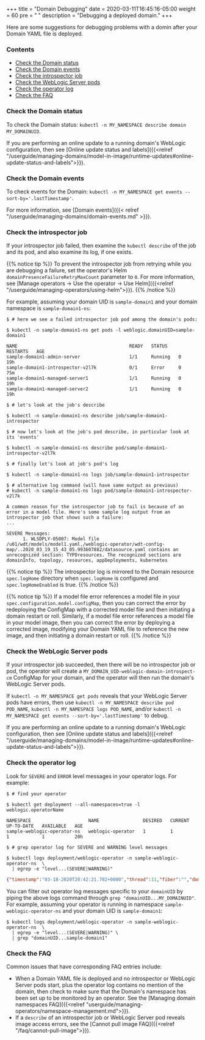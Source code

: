 +++
title = "Domain Debugging"
date = 2020-03-11T16:45:16-05:00
weight = 60
pre = "<b> </b>"
description = "Debugging a deployed domain."
+++

Here are some suggestions for debugging problems with a domin after your Domain YAML file is deployed.

### Contents

 - [Check the Domain status](#check-the-domain-status)
 - [Check the Domain events](#check-the-domain-events)
 - [Check the introspector job](#check-the-introspector-job)
 - [Check the WebLogic Server pods](#check-the-weblogic-server-pods)
 - [Check the operator log](#check-the-operator-log)
 - [Check the FAQ](#check-the-faq)


### Check the Domain status

To check the Domain status: `kubectl -n MY_NAMESPACE describe domain MY_DOMAINUID`.

If you are performing an online update to a running domain's WebLogic configuration,
then see [Online update status and labels]({{<relref "/userguide/managing-domains/model-in-image/runtime-updates#online-update-status-and-labels">}}).

### Check the Domain events

To check events for the Domain: `kubectl -n MY_NAMESPACE get events --sort-by='.lastTimestamp'`.

For more information, see [Domain events]({{< relref "/userguide/managing-domains/domain-events.md" >}}).

### Check the introspector job

If your introspector job failed, then examine the `kubectl describe` of the job and its pod, and also examine its log, if one exists.

{{% notice tip %}}
To prevent the introspector job from retrying while you are debugging a failure, set the operator's Helm `domainPresenceFailureRetryMaxCount` parameter to `0`. For more information, see  [Manage operators -> Use the operator -> Use Helm]({{<relref "/userguide/managing-operators/using-helm">}}).
{{% /notice %}}

For example, assuming your domain UID is `sample-domain1` and your domain namespace is `sample-domain1-ns`:

  ```
  $ # here we see a failed introspector job pod among the domain's pods:
  ```
   ```shell
  $ kubectl -n sample-domain1-ns get pods -l weblogic.domainUID=sample-domain1
  ```
  ```
  NAME                                         READY   STATUS    RESTARTS   AGE
  sample-domain1-admin-server                  1/1     Running   0          19h
  sample-domain1-introspector-v2l7k            0/1     Error     0          75m
  sample-domain1-managed-server1               1/1     Running   0          19h
  sample-domain1-managed-server2               1/1     Running   0          19h

  $ # let's look at the job's describe
  ```
  ```shell
  $ kubectl -n sample-domain1-ns describe job/sample-domain1-introspector

  ```
  ```
  $ # now let's look at the job's pod describe, in particular look at its 'events'
  ```
  ```shell
  $ kubectl -n sample-domain1-ns describe pod/sample-domain1-introspector-v2l7k
  ```
  ```
  $ # finally let's look at job's pod's log
  ```
  ```shell
  $ kubectl -n sample-domain1-ns logs job/sample-domain1-introspector
  ```
  ```
  $ # alternative log command (will have same output as previous)
  # kubectl -n sample-domain1-ns logs pod/sample-domain1-introspector-v2l7k

  A common reason for the introspector job to fail is because of an error in a model file. Here's some sample log output from an introspector job that shows such a failure:
  ...

  SEVERE Messages:
        1. WLSDPLY-05007: Model file /u01/wdt/models/model1.yaml,/weblogic-operator/wdt-config-map/..2020_03_19_15_43_05.993607882/datasource.yaml contains an unrecognized section: TYPOresources. The recognized sections are domainInfo, topology, resources, appDeployments, kubernetes
  ```

{{% notice tip %}}
The introspector log is mirrored to the Domain resource `spec.logHome` directory
when `spec.logHome` is configured and `spec.logHomeEnabled` is true.
{{% /notice %}}

{{% notice tip %}}
If a model file error references a model file in your `spec.configuration.model.configMap`, then you can correct the error by redeploying the ConfigMap with a corrected model file and then initiating a domain restart or roll. Similarly, if a model file error references a model file in your model image, then you can correct the error by deploying a corrected image, modifying your Domain YAML file to reference the new image, and then initiating a domain restart or roll.
{{% /notice %}}

### Check the WebLogic Server pods

If your introspector job succeeded, then there will be no introspector job or pod, the operator will create a `MY_DOMAIN_UID-weblogic-domain-introspect-cm` ConfigMap for your domain, and the operator will then run the domain's WebLogic Server pods.

If `kubectl -n MY_NAMESPACE get pods` reveals that your WebLogic Server pods have errors, then use `kubectl -n MY_NAMESPACE describe pod POD_NAME`, `kubectl -n MY_NAMESPACE logs POD_NAME`, and/or `kubectl -n MY_NAMESPACE get events --sort-by='.lastTimestamp'` to debug.

If you are performing an online update to a running domain's WebLogic configuration,
then see [Online update status and labels]({{<relref "/userguide/managing-domains/model-in-image/runtime-updates#online-update-status-and-labels">}}).

### Check the operator log

Look for `SEVERE` and `ERROR` level messages in your operator logs. For example:

  ```
  $ # find your operator
  ```
  ```shell
  $ kubectl get deployment --all-namespaces=true -l weblogic.operatorName
  ```
  ```
  NAMESPACE                     NAME                DESIRED   CURRENT   UP-TO-DATE   AVAILABLE   AGE
  sample-weblogic-operator-ns   weblogic-operator   1         1         1            1           20h

  $ # grep operator log for SEVERE and WARNING level messages
  ```
  ```shell
  $ kubectl logs deployment/weblogic-operator -n sample-weblogic-operator-ns  \
    | egrep -e "level...(SEVERE|WARNING)"
  ```
  ```json
  {"timestamp":"03-18-2020T20:42:21.702+0000","thread":11,"fiber":"","domainUID":"","level":"WARNING","class":"oracle.kubernetes.operator.helpers.HealthCheckHelper","method":"createAndValidateKubernetesVersion","timeInMillis":1584564141702,"message":"Kubernetes minimum version check failed. Supported versions are 1.13.5+,1.14.8+,1.15.7+, but found version v1.12.3","exception":"","code":"","headers":{},"body":""}
  ```

  You can filter out operator log messages specific to your `domainUID` by piping the above logs command through `grep "domainUID...MY_DOMAINUID"`. For example, assuming your operator is running in namespace `sample-weblogic-operator-ns` and your domain UID is `sample-domain1`:

  ```shell
  $ kubectl logs deployment/weblogic-operator -n sample-weblogic-operator-ns  \
    | egrep -e "level...(SEVERE|WARNING)" \
    | grep "domainUID...sample-domain1"
  ```

### Check the FAQ

Common issues that have corresponding FAQ entries include:
- When a Domain YAML file is deployed and no introspector or WebLogic Server pods start, plus the operator log contains no mention of the domain, then check to make sure that the Domain's namespace has been set up to be monitored by an operator. See the [Managing domain namespaces FAQ]({{<relref "userguide/managing-operators/namespace-management.md">}}).
- If a `describe` of an introspector job or WebLogic Server pod reveals image access errors, see the [Cannot pull image FAQ]({{<relref "/faq/cannot-pull-image">}}).
